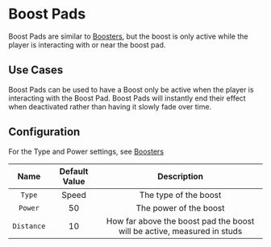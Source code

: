 # Boost Pads

Boost Pads are similar to [Boosters](boosters.md), but the boost is only active while the player is interacting with or near the boost pad.

## Use Cases
Boost Pads can be used to have a Boost only be active when the player is interacting with the Boost Pad. Boost Pads will instantly end their effect when deactivated rather than having it slowly fade over time.

## Configuration

For the Type and Power settings, see [Boosters](boosters.md)

| Name | Default Value | Description
|:-----:|:-----:|:-----:
| `Type` | Speed | The type of the boost
| `Power` | 50 | The power of the boost
| `Distance` | 10 | How far above the boost pad the boost will be active, measured in studs
